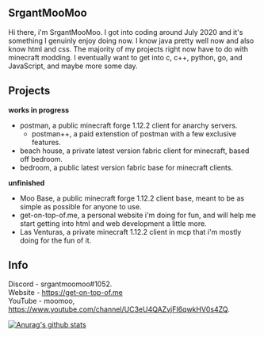 ## SrgantMooMoo
Hi there, i'm  SrgantMooMoo. I got into coding around July 2020 and it's something I genuinly enjoy doing now.  I know java pretty well now and also know html and css. The majority of my projects right now have to do with minecraft modding. I eventually want to get into c, c++, python, go, and JavaScript, and maybe more some day.

## Projects 
**works in progress** <br>
- postman, a public minecraft forge 1.12.2 client for anarchy servers.
  - postman++, a paid extenstion of postman with a few exclusive features.
- beach house, a private latest version fabric client for minecraft, based off bedroom.
- bedroom, a public latest version fabric base for minecraft clients.

**unfinished** <br>
- Moo Base, a public minecraft forge 1.12.2 client base, meant to be as simple as possible for anyone to use.
- get-on-top-of.me, a personal website i'm doing for fun, and will help me start getting into html and web development a little more.
- Las Venturas, a private minecraft 1.12.2 client in mcp that i'm mostly doing for the fun of it.


## Info 
Discord - srgantmoomoo#1052. <br />
Website - https://get-on-top-of.me <br />
YouTube - moomoo, https://www.youtube.com/channel/UC3eU4QAZvjFI6qwkHV0s4ZQ.

[![Anurag's github stats](https://github-readme-stats.vercel.app/api?username=moomooooo&show_icons=true&theme=prussian&hide=issues)](https://github.com/anuraghazra/github-readme-stats)
